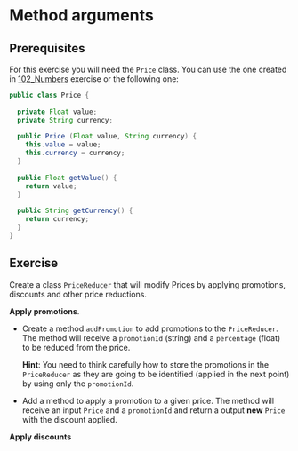 # Method arguments
## Prerequisites
For this exercise you will need the `Price` class. You can use the one created in
[102_Numbers](../10_data_types/102_Numbers.md) exercise or the following one:

```java
public class Price {
  
  private Float value;
  private String currency;
  
  public Price (Float value, String currency) {
    this.value = value;
    this.currency = currency;
  }
  
  public Float getValue() {
    return value;
  }
  
  public String getCurrency() {
    return currency;
  }
}
```

## Exercise
Create a class `PriceReducer` that will modify Prices by applying promotions, discounts and other
price reductions.

**Apply promotions**.
* Create a method `addPromotion` to add promotions to the `PriceReducer`. The method will receive a
`promotionId` (string) and a `percentage` (float) to be reduced from the price. 

  **Hint**: You need to think carefully how to store the promotions in the `PriceReducer` as they
  are going to be identified (applied in the next point) by using only the `promotionId`.

* Add a method to apply a promotion to a given price. The method will receive an input `Price` and
  a `promotionId` and return a output **new** `Price` with the discount applied.

**Apply discounts**

